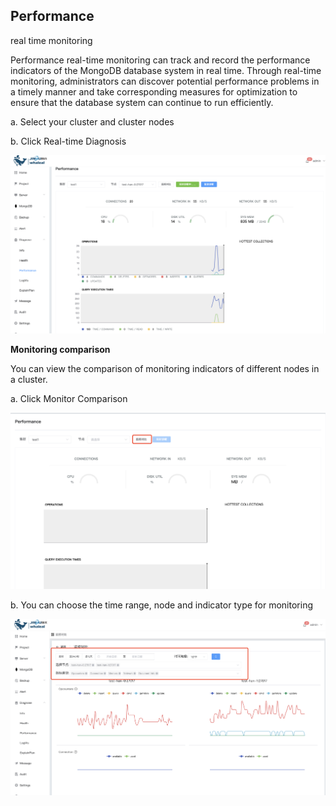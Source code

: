 ## Performance

real time monitoring

Performance real-time monitoring can track and record the performance indicators of the MongoDB database system in real time. Through real-time monitoring, administrators can discover potential performance problems in a timely manner and take corresponding measures for optimization to ensure that the database system can continue to run efficiently.

a. Select your cluster and cluster nodes

b. Click Real-time Diagnosis

![1](../../../../images/whalealPlatformImages/Performance.png)



**Monitoring comparison**

You can view the comparison of monitoring indicators of different nodes in a cluster.

a. Click Monitor Comparison

![1](../../../../images/whalealPlatformImages/Performance1.png)



b. You can choose the time range, node and indicator type for monitoring

 ![1](../../../../images/whalealPlatformImages/Performance2.png)

